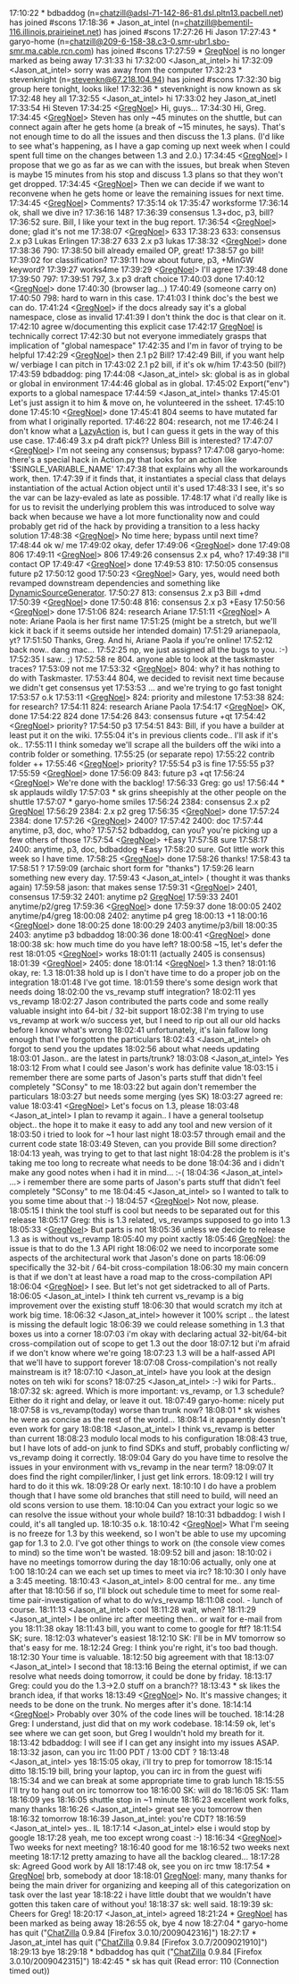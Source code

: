 
17:10:22 *      bdbaddog (n=[chatzill@adsl-71-142-86-81.dsl.pltn13.pacbell.net](mailto:chatzill@adsl-71-142-86-81.dsl.pltn13.pacbell.net)) has joined #scons 17:18:36 *      Jason_at_intel (n=[chatzill@bementil-116.illinois.prairieinet.net](mailto:chatzill@bementil-116.illinois.prairieinet.net)) has joined #scons 17:27:26 <bdbaddog>     Hi Jason 17:27:43 *      garyo-home (n=[chatzill@209-6-158-38.c3-0.smr-ubr1.sbo-smr.ma.cable.rcn.com](mailto:chatzill@209-6-158-38.c3-0.smr-ubr1.sbo-smr.ma.cable.rcn.com)) has joined #scons 17:27:59 *      [GregNoel](GregNoel) is no longer marked as being away 17:31:33 <garyo-home>   hi 17:32:00 <Jason_at_intel>       hi 17:32:09 <Jason_at_intel>       sorry was away from the computer 17:32:23 *      stevenknight (n=[stevenkn@67.218.104.94](mailto:stevenkn@67.218.104.94)) has joined #scons 17:32:30 <garyo-home>   big group here tonight, looks like! 17:32:36 *      stevenknight is now known as sk 17:32:48 <sk>   hey all 17:32:55 <Jason_at_intel>       hi 17:33:02 <sk>   hey Jason_at_inetl 17:33:54 <garyo-home>   Hi Steven 17:34:25 <[GregNoel](GregNoel)>     Hi, guys... 17:34:30 <garyo-home>   Hi, Greg. 17:34:45 <[GregNoel](GregNoel)>     Steven has only ~45 minutes on the shuttle, but can connect again after he gets home (a break of ~15 minutes, he says).  That's not enough time to do all the issues and then discuss the 1.3 plans.  (I'd like to see what's happening, as I have a gap coming up next week when I could spent full time on the changes between 1.3 and 2.0.) 17:34:45 <[GregNoel](GregNoel)>     I propose that we go as far as we can with the issues, but break when Steven is maybe 15 minutes from his stop and discuss 1.3 plans so that they won't get dropped. 17:34:45 <[GregNoel](GregNoel)>     Then we can decide if we want to reconvene when he gets home or leave the remaining issues for next time. 17:34:45 <[GregNoel](GregNoel)>     Comments? 17:35:14 <garyo-home>   ok 17:35:47 <sk>   worksforme 17:36:14 <garyo-home>   ok, shall we dive in? 17:36:16 <garyo-home>   148? 17:36:39 <sk>   consensus 1.3+doc, p3, bill? 17:36:52 <garyo-home>   sure.  Bill, I like your text in the bug report. 17:36:54 <[GregNoel](GregNoel)>     done; glad it's not me 17:38:07 <[GregNoel](GregNoel)>     633 17:38:23 <sk>   633:  consensus 2.x p3 Lukas Erlingen 17:38:27 <garyo-home>   633 2.x p3 lukas 17:38:32 <[GregNoel](GregNoel)>     done 17:38:36 <sk>   790: 17:38:50 <garyo-home>   bill already emailed OP, great! 17:38:57 <sk>   go bill! 17:39:02 <sk>   for classification? 17:39:11 <sk>   how about future, p3, +MinGW keyword? 17:39:27 <garyo-home>   works4me 17:39:29 <[GregNoel](GregNoel)>     I'll agree 17:39:48 <sk>   done 17:39:50 <sk>   797: 17:39:51 <garyo-home>   797, 3.x p3 draft choice 17:40:03 <sk>   done 17:40:12 <[GregNoel](GregNoel)>     done 17:40:30 <sk>   (browser lag...) 17:40:49 <sk>   (someone carry on) 17:40:50 <garyo-home>   798: hard to warn in this case. 17:41:03 <garyo-home>   I think doc's the best we can do. 17:41:24 <[GregNoel](GregNoel)>     if the docs already say it's a global namespace, close as invalid 17:41:39 <garyo-home>   I don't think the doc is that clear on it. 17:42:10 <sk>   agree w/documenting this explicit case 17:42:17 <sk>   [GregNoel](GregNoel) is technically correct 17:42:30 <sk>   but not everyone immediately grasps that implication of "global namespace" 17:42:35 <sk>   and I'm in favor of trying to be helpful 17:42:29 <[GregNoel](GregNoel)>     then 2.1 p2 Bill? 17:42:49 <garyo-home>   Bill, if you want help w/ verbiage I can pitch in 17:43:02 <sk>   2.1 p2 bill, if it's ok w/him 17:43:50 <garyo-home>   (bill?) 17:43:59 <sk>   bdbaddog:  ping 17:44:08 <Jason_at_intel>       sk: global is as in global or global in environment 17:44:46 <garyo-home>   global as in global. 17:45:02 <sk>   Export("env") exports to a global namespace 17:44:59 <Jason_at_intel>       thanks 17:45:01 <garyo-home>   Let's just assign it to him & move on, he volunteered in the ssheet. 17:45:10 <sk>   done 17:45:10 <[GregNoel](GregNoel)>     done 17:45:41 <garyo-home>   804 seems to have mutated far from what I originally reported. 17:46:22 <sk>   804:  research, not me 17:46:24 <garyo-home>   I don't know what a [LazyAction](LazyAction) is, but I can guess it gets in the way of this use case. 17:46:49 <garyo-home>   3.x p4 draft pick??  Unless Bill is interested? 17:47:07 <[GregNoel](GregNoel)>     I'm not seeing any consensus; bypass? 17:47:08 <sk>   garyo-home:  there's a special hack in Action.py that looks for an action like '$SINGLE_VARIABLE_NAME' 17:47:38 <garyo-home>   that explains why all the workarounds work, then. 17:47:39 <sk>   if it finds that, it instantiates a special class that delays instantiation of the actual Action object until it's used 17:48:33 <garyo-home>   I see, it's so the var can be lazy-evaled as late as possible. 17:48:17 <sk>   what i'd really like is for us to revisit the underlying problem this was introduced to solve way back when because we have a lot more functionality now and could probably get rid of the hack by providing a transition to a less hacky solution 17:48:38 <[GregNoel](GregNoel)>     No time here; bypass until next time? 17:48:44 <garyo-home>   ok w/ me 17:49:02 <sk>   okay, defer 17:49:06 <[GregNoel](GregNoel)>     done 17:49:08 <sk>   806 17:49:11 <[GregNoel](GregNoel)>     806 17:49:26 <sk>   consensus 2.x p4, who? 17:49:38 <garyo-home>   I"ll contact OP 17:49:47 <[GregNoel](GregNoel)>     done 17:49:53 <sk>   810: 17:50:05 <sk>   consensus future p2 17:50:12 <garyo-home>   good 17:50:23 <[GregNoel](GregNoel)>     Gary, yes, would need both revamped downstream dependencies and something like [DynamicSourceGenerator](DynamicSourceGenerator). 17:50:27 <sk>   813:  consensus 2.x p3 Bill +dmd 17:50:39 <[GregNoel](GregNoel)>     done 17:50:48 <sk>   816:  consensus 2.x p3 +Easy 17:50:56 <[GregNoel](GregNoel)>     done 17:51:06 <sk>   824: research Ariane 17:51:11 <[GregNoel](GregNoel)>     A note: Ariane Paola is her first name 17:51:25 <sk>   (might be a stretch, but we'll kick it back if it seems outside her intended domain) 17:51:29 <sk>   arianepaola, yt? 17:51:50 <garyo-home>   Thanks, Greg.  And hi, Ariane Paola if you're online! 17:52:12 <bdbaddog>     back now.. dang mac... 17:52:25 <garyo-home>   np, we just assigned all the bugs to you. :-) 17:52:35 <bdbaddog>     I saw.. ;) 17:52:58 <bdbaddog>     re 804. anyone able to look at the taskmaster traces? 17:53:09 <sk>   not me 17:53:32 <[GregNoel](GregNoel)>     804: why? it has nothing to do with Taskmaster. 17:53:44 <garyo-home>   804, we decided to revisit next time because we didn't get consensus yet 17:53:53 <garyo-home>   ... and we're trying to go fast tonight 17:53:57 <bdbaddog>     o.k 17:53:11 <[GregNoel](GregNoel)>     824: priority and milestone 17:53:38 <sk>   824: for research? 17:54:11 <garyo-home>   824: research Ariane Paola 17:54:17 <[GregNoel](GregNoel)>     OK, done 17:54:22 <sk>   824 done 17:54:26 <sk>   843:  consensus future +qt 17:54:42 <[GregNoel](GregNoel)>     priority? 17:54:50 <sk>   p3 17:54:51 <garyo-home>   843: Bill, if you have a builder at least put it on the wiki. 17:55:04 <bdbaddog>     it's in previous clients code.. I'll ask if it's ok.. 17:55:11 <garyo-home>   I think someday we'll scrape all the builders off the wiki into a contrib folder or something. 17:55:25 <garyo-home>   (or separate repo) 17:55:22 <sk>   contrib folder ++ 17:55:46 <[GregNoel](GregNoel)>     priority? 17:55:54 <bdbaddog>     p3 is fine 17:55:55 <garyo-home>   p3? 17:55:59 <[GregNoel](GregNoel)>     done 17:56:09 <sk>   843:  future p3 +qt 17:56:24 <[GregNoel](GregNoel)>     We're done with the backlog! 17:56:33 <garyo-home>   Greg: go us! 17:56:44 *      sk applauds wildly 17:57:03 *      sk grins sheepishly at the other people on the shuttle 17:57:07 *      garyo-home smiles 17:56:24 <sk>   2384:  consensus 2.x p2 [GregNoel](GregNoel) 17:56:29 <garyo-home>   2384: 2.x p2 greg 17:56:35 <[GregNoel](GregNoel)>     done 17:57:24 <sk>   2384:  done 17:57:26 <[GregNoel](GregNoel)>     2400? 17:57:42 <sk>   2400:  doc 17:57:44 <garyo-home>   anytime, p3, doc, who? 17:57:52 <sk>   bdbaddog, can you?  you're picking up a few others of those 17:57:54 <[GregNoel](GregNoel)>     +Easy 17:57:58 <garyo-home>   sure 17:58:17 <sk>   2400:  anytime, p3, doc, bdbaddog +Easy 17:58:20 <bdbaddog>     sure. Got little work this week so I have time. 17:58:25 <[GregNoel](GregNoel)>     done 17:58:26 <garyo-home>   thanks! 17:58:43 <sk>   ta 17:58:51 <garyo-home>   ? 17:59:09 <sk>   (archaic short form for "thanks") 17:59:26 <garyo-home>   learn something new every day. 17:59:43 <Jason_at_intel>       ( thought it was thanks again) 17:59:58 <garyo-home>   jason: that makes sense 17:59:31 <[GregNoel](GregNoel)>     2401, consensus 17:59:32 <sk>   2401:  anytime p2 [GregNoel](GregNoel) 17:59:33 <garyo-home>   2401 anytime/p2/greg 17:59:36 <[GregNoel](GregNoel)>     done 17:59:37 <sk>   done 18:00:05 <garyo-home>   2402 anytime/p4/greg 18:00:08 <sk>   2402:  anytime p4 greg 18:00:13 <bdbaddog>     +1 18:00:16 <[GregNoel](GregNoel)>     done 18:00:25 <sk>   done 18:00:29 <garyo-home>   2403 anytime/p3/bill 18:00:35 <sk>   2403:  anytime p3 bdbaddog 18:00:36 <sk>   done 18:00:41 <[GregNoel](GregNoel)>     done 18:00:38 <garyo-home>   sk: how much time do you have left? 18:00:58 <sk>   ~15, let's defer the rest 18:01:05 <[GregNoel](GregNoel)>     works 18:01:11 <garyo-home>   (actually 2405 is consensus) 18:01:39 <[GregNoel](GregNoel)>     2405: done 18:01:14 <[GregNoel](GregNoel)>     1.3 then? 18:01:16 <sk>   okay, re: 1.3 18:01:38 <sk>   hold up is I don't have time to do a proper job on the integration 18:01:48 <bdbaddog>     I've got time. 18:01:59 <sk>   there's some design work that needs doing 18:02:00 <garyo-home>   the vs_revamp stuff integration? 18:02:11 <sk>   yes vs_revamp 18:02:27 <sk>   Jason contributed the parts code and some really valuable insight into 64-bit / 32-bit support 18:02:38 <garyo-home>   I'm trying to use vs_revamp at work w/o success yet, but I need to rip out all our old hacks before I know what's wrong 18:02:41 <sk>   unfortunately, it's lain fallow long enough that I've forgotten the particulars 18:02:43 <Jason_at_intel>       oh forgot to send you the updates 18:02:56 <sk>   about what needs updating 18:03:01 <bdbaddog>     Jason.. are the latest in parts/trunk? 18:03:08 <Jason_at_intel>       Yes 18:03:12 <garyo-home>   From what I could see Jason's work has definite value 18:03:15 <sk>   i remember there are some parts of Jason's parts stuff that didn't feel completely "SConsy" to me 18:03:22 <sk>   but again don't remember the particulars 18:03:27 <garyo-home>   but needs some merging (yes SK) 18:03:27 <sk>   agreed re: value 18:03:41 <[GregNoel](GregNoel)>     Let's focus on 1.3, please 18:03:48 <Jason_at_intel>       I plan to revamp it again.. I have a general toolsetup object.. the hope it to make it easy to add any tool and new version of it 18:03:50 <sk>   i tried to look for ~1 hour last night 18:03:57 <sk>   through email and the current code state 18:03:49 <garyo-home>   Steven, can you provide Bill some direction? 18:04:13 <sk>   yeah, was trying to get to that last night 18:04:28 <sk>   the problem is it's taking me too long to recreate what needs to be done 18:04:36 <sk>   and i didn't make any good notes when i had it in mind... :-( 18:04:36 <Jason_at_intel>       ...>    i remember there are some parts of Jason's parts stuff that didn't feel completely "SConsy" to me 18:04:45 <Jason_at_intel>       so I wanted to talk to you some time about that :-) 18:04:57 <[GregNoel](GregNoel)>     Not now, please. 18:05:15 <garyo-home>   I think the tool stuff is cool but needs to be separated out for this release 18:05:17 <bdbaddog>     Greg: this is 1.3 related, vs_revamps supposed to go into 1.3 18:05:33 <[GregNoel](GregNoel)>     But parts is not 18:05:36 <sk>   unless we decide to release 1.3 as is without vs_revamp 18:05:40 <garyo-home>   my point xactly 18:05:46 <sk>   [GregNoel](GregNoel):  the issue is that to do the 1.3 API right 18:06:02 <sk>   we need to incorporate some aspects of the architectural work that Jason's done on parts 18:06:09 <sk>   specifically the 32-bit / 64-bit cross-compilation 18:06:30 <sk>   my main concern is that if we don't at least have a road map to the cross-compilation API 18:06:04 <[GregNoel](GregNoel)>     I see.  But let's not get sidetracked to all of Parts. 18:06:05 <Jason_at_intel>       I think teh current vs_revamp is a big improvement over the existing stuff 18:06:30 <garyo-home>   that would scratch my itch at work big time. 18:06:32 <Jason_at_intel>       however it 100% script .. the latest is missing the default logic 18:06:39 <sk>   we could release something in 1.3 that boxes us into a corner 18:07:03 <sk>   i'm okay with declaring actual 32-bit/64-bit cross-compilation out of scope to get 1.3 out the door 18:07:12 <sk>   but i'm afraid if we don't know where we're going 18:07:23 <sk>   1.3 will be a half-assed API that we'll have to support forever 18:07:08 <bdbaddog>     Cross-compilation's not really mainstream is it? 18:07:10 <Jason_at_intel>       have you look at the design notes on teh wiki for scons? 18:07:25 <Jason_at_intel>       :-) wiki for Parts.. 18:07:32 <garyo-home>   sk: agreed.  Which is more important: vs_revamp, or 1.3 schedule?  Either do it right and delay, or leave it out. 18:07:49 <sk>   garyo-home:  nicely put 18:07:58 <bdbaddog>     is vs_revamp(today) worse than trunk now? 18:08:01 *      sk wishes he were as concise as the rest of the world... 18:08:14 <sk>   it apparently doesn't even work for gary 18:08:18 <Jason_at_intel>       I think vs_revamp is better than current 18:08:23 <sk>   modulo local mods to his configuration 18:08:43 <garyo-home>   true, but I have lots of add-on junk to find SDKs and stuff, probably conflicting w/ vs_revamp doing it correctly. 18:09:04 <bdbaddog>     Gary do you have time to resolve the issues in your environment with vs_revamp in the near term? 18:09:07 <garyo-home>   It does find the right compiler/linker, I just get link errors. 18:09:12 <garyo-home>   I will try hard to do it this wk. 18:09:28 <garyo-home>   Or early next. 18:10:10 <garyo-home>   I do have a problem though that I have some old branches that still need to build, will need an old scons version to use them. 18:10:04 <bdbaddog>     Can you extract your logic so we can resolve the issue without your  whole build? 18:10:31 <garyo-home>   bdbaddog: I wish I could, it's all tangled up. 18:10:35 <bdbaddog>     o.k. 18:10:42 <[GregNoel](GregNoel)>     What I'm seeing is no freeze for 1.3 by this weekend, so I won't be able to use my upcoming gap for 1.3 to 2.0.  I've got other things to work on (the console view comes to mind) so the time won't be wasted. 18:09:52 <sk>   bill and jason: 18:10:02 <sk>   i have no meetings tomorrow during the day 18:10:06 <sk>   actually, only one at 1:00 18:10:24 <sk>   can we each set up times to meet via irc? 18:10:30 <bdbaddog>     I only have a 3:45 meeting. 18:10:43 <Jason_at_intel>       8:00 central for me.. any time after that 18:10:56 <sk>   if so, I'll block out schedule time to meet for some real-time pair-investigation of what to do w/vs_revamp 18:11:08 <bdbaddog>     cool. - lunch of course. 18:11:13 <Jason_at_intel>       cool 18:11:28 <garyo-home>   wait, when? 18:11:29 <Jason_at_intel>       I be online irc after meeting then.. or wait for e-mail from you 18:11:38 <sk>   okay 18:11:43 <sk>   bill, you want to come to google for ftf? 18:11:54 <bdbaddog>     SK; sure. 18:12:03 <sk>   whatever's easiest 18:12:10 <bdbaddog>     SK: I'll be in MV tomorrow so that's easy for me. 18:12:24 <garyo-home>   Greg: I think you're right, it's too bad though. 18:12:30 <garyo-home>   Your time is valuable. 18:12:50 <sk>   big agreement with that 18:13:07 <Jason_at_intel>       I second that 18:13:16 <bdbaddog>     Being the eternal optimist, if we can resolve what needs doing tomorrow, it could be done by friday. 18:13:17 <garyo-home>   Greg: could you do the 1.3->2.0 stuff on a branch?? 18:13:43 *      sk likes the branch idea, if that works 18:13:49 <[GregNoel](GregNoel)>     No.  It's massive changes; it needs to be done on the trunk.  No merges after it's done. 18:14:14 <[GregNoel](GregNoel)>     Probably over 30% of the code lines will be touched. 18:14:28 <garyo-home>   Greg: I understand, just did that on my work codebase. 18:14:59 <garyo-home>   ok, let's see where we can get soon, but Greg I wouldn't hold my breath for it. 18:13:42 <garyo-home>   bdbaddog: I will see if I can get any insight into my issues ASAP. 18:13:32 <sk>   jason, can you irc 11:00 PDT / 13:00 CDT ? 18:13:48 <Jason_at_intel>       yes 18:15:05 <sk>   okay, i'll try to prep for tomorrow 18:15:14 <garyo-home>   ditto 18:15:19 <sk>   bill, bring your laptop, you can irc in from the guest wifi 18:15:34 <sk>   and we can break at some appropriate time to grab lunch 18:15:55 <garyo-home>   I'll try to hang out on irc tomorrow too 18:16:00 <bdbaddog>     SK: will do 18:16:05 <bdbaddog>     SK: 11am 18:16:09 <sk>   yes 18:16:05 <sk>   shuttle stop in ~1 minute 18:16:23 <sk>   excellent work folks, many thanks 18:16:26 <Jason_at_intel>       great see you tomorrow then 18:16:32 <sk>   tomorrow 18:16:39 <sk>   Jason_at_intel:  you're CDT? 18:16:59 <Jason_at_intel>       yes.. IL 18:17:14 <Jason_at_intel>       else i would stop by google 18:17:28 <garyo-home>   yeah, me too except wrong coast :-) 18:16:34 <[GregNoel](GregNoel)>     Two weeks for next meeting? 18:16:40 <garyo-home>   good for me 18:16:52 <sk>   two weeks next meeting 18:17:12 <sk>   pretty amazing to have all the backlog cleared... 18:17:28 <bdbaddog>     sk: Agreed Good work by All 18:17:48 <garyo-home>   ok, see you on irc tmw 18:17:54 *      [GregNoel](GregNoel) brb, somebody at door 18:18:01 <sk>   [GregNoel](GregNoel):  many, many thanks for being the main driver for organizing and keeping all of this categorization on task over the last year 18:18:22 <sk>   i have little doubt that we wouldn't have gotten this taken care of without you! 18:18:37 <garyo-home>   sk: well said. 18:19:39 <bdbaddog>     sk: Cheers for Greg! 18:20:17 <Jason_at_intel>       agreed 18:21:24 *      [GregNoel](GregNoel) has been marked as being away 18:26:55 <garyo-home>   ok, bye 4 now 18:27:04 *      garyo-home has quit ("[ChatZilla](ChatZilla) 0.9.84 [Firefox 3.0.10/2009042316]") 18:27:17 *      Jason_at_intel has quit ("[ChatZilla](ChatZilla) 0.9.84 [Firefox 3.0.7/2009021910]") 18:29:13 <bdbaddog>     bye 18:29:18 *      bdbaddog has quit ("[ChatZilla](ChatZilla) 0.9.84 [Firefox 3.0.10/2009042315]") 18:42:45 *      sk has quit (Read error: 110 (Connection timed out)) 
